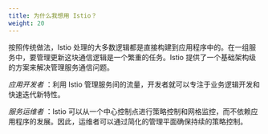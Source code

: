 ```yaml
---
title: 为什么我想用 Istio？
weight: 20
---
```


按照传统做法，Istio 处理的大多数逻辑都是直接构建到应用程序中的。在一组服务中，要管理更新这块通信逻辑是一个繁重的任务。Istio 提供了一个基础架构级的方案来解决管理服务通信问题。

*应用开发者* ：利用 Istio 管理服务间的流量，开发者就可以专注于业务逻辑开发和快速迭代新特性。

*服务运维者* ：Istio 可以从一个中心控制点进行策略控制和网格监控，而不依赖应用程序的发展。因此，运维者可以通过简化的管理平面确保持续的策略控制。

